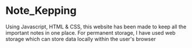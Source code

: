 # Note_Kepping
Using Javascript, HTML &amp; CSS, this website has been made to keep all the important notes in one place. For permanent storage, I have used web storage which can store data locally within the user's browser
